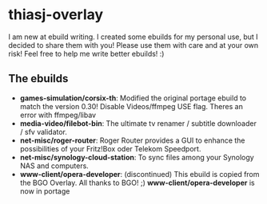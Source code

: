 thiasj-overlay
============

I am new at ebuild writing. I created some ebuilds for my personal use, but I decided to share them with you!
Please use them with care and at your own risk! Feel free to help me write better ebuilds! :)

The ebuilds
-----------------

* **games-simulation/corsix-th**: Modified the original portage ebuild to match the version 0.30! Disable Videos/ffmpeg USE flag. 
Theres an error with ffmpeg/libav
* **media-video/filebot-bin**: The ultimate tv renamer / subtitle downloader / sfv validator.
* **net-misc/roger-router**: Roger Router provides a GUI to enhance the possibilities of your Fritz!Box oder Telekom Speedport.
* **net-misc/synology-cloud-station**: To sync files among your Synology NAS and computers.
* **www-client/opera-developer**: (discontinued) This ebuild is copied from the BGO Overlay. All thanks to BGO! ;) **www-client/opera-developer** is now in portage
